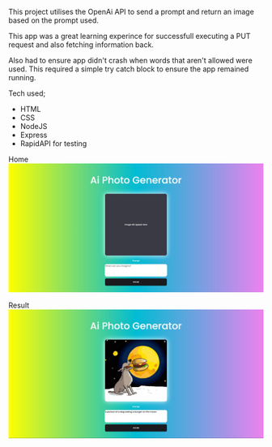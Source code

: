 This project utilises the OpenAi API to send a prompt and return an image based on the prompt used.

This app was a great learning experince for successfull executing a PUT request and also fetching information back.

Also had to ensure app didn't crash when words that aren't allowed were used. This required a simple try catch block to ensure the app remained running.

Tech used;

- HTML
- CSS
- NodeJS
- Express
- RapidAPI for testing

Home
![](./screenshots/home.jpg)

Result
![](./screenshots/example.jpg)

